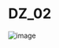 # DZ_02
![image](https://user-images.githubusercontent.com/98106726/217156491-14898e2f-7bbc-414b-854b-a2a748320083.png)
